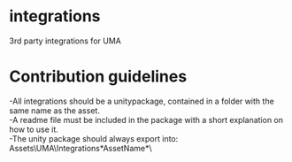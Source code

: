 # integrations
3rd party integrations for UMA

# Contribution guidelines
-All integrations should be a unitypackage, contained in a folder with the same name as the asset.  
-A readme file must be included in the package with a short explanation on how to use it.  
-The unity package should always export into: Assets\UMA\Integrations\*AssetName*\  
